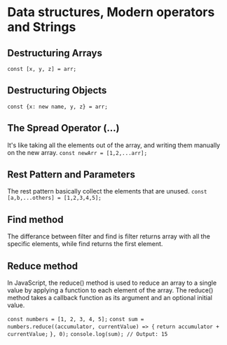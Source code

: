 # Data structures, Modern operators and Strings

## Destructuring Arrays

`const [x, y, z] = arr;`

## Destructuring Objects

`const {x: new name, y, z} = arr;`

## The Spread Operator (...)

It's like taking all the elements out of the array, and writing them manually on the new array.
`const newArr = [1,2,...arr];`

## Rest Pattern and Parameters

The rest pattern basically collect the elements that are unused.
`const [a,b,...others] = [1,2,3,4,5];`

## Find method

The differance between filter and find is filter returns array with all the specific elements, while find returns the first element.

## Reduce method

In JavaScript, the reduce() method is used to reduce an array to a single value by applying a function to each element of the array. The reduce() method takes a callback function as its argument and an optional initial value.

`const numbers = [1, 2, 3, 4, 5];`
`const sum = numbers.reduce((accumulator, currentValue) => {`
`return accumulator + currentValue;`
`}, 0);`
`console.log(sum); // Output: 15`
